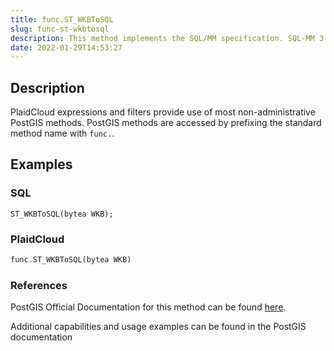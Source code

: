 ```yaml
---
title: func.ST_WKBToSQL
slug: func-st-wkbtosql
description: This method implements the SQL/MM specification. SQL-MM 3 5.1.36
date: 2022-01-29T14:53:27
---
```



## Description


PlaidCloud expressions and filters provide use of most non-administrative PostGIS methods. PostGIS methods are accessed by prefixing the standard method name with `func.`.



## Examples


### SQL



```
ST_WKBToSQL(bytea WKB);
```


### PlaidCloud



```python
func.ST_WKBToSQL(bytea WKB)
```


### References


PostGIS Official Documentation for this method can be found [here](https://postgis.net/docs/manual-3.1/ST_WKBToSQL.html).



Additional capabilities and usage examples can be found in the PostGIS documentation

